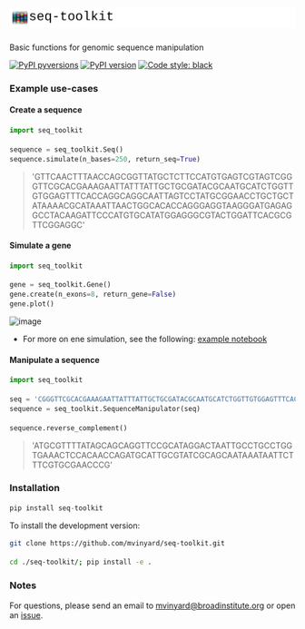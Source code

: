 # ![seq-toolkit.logo](/docs/images/seq.toolkit.logo.svg)

Basic functions for genomic sequence manipulation

[![PyPI pyversions](https://img.shields.io/pypi/pyversions/seq-toolkit.svg)](https://pypi.python.org/pypi/seq-toolkit/)
[![PyPI version](https://badge.fury.io/py/seq-toolkit.svg)](https://badge.fury.io/py/seq-toolkit)
[![Code style: black](https://img.shields.io/badge/code%20style-black-000000.svg)](https://github.com/psf/black)

### Example use-cases

#### Create a sequence
```python
import seq_toolkit

sequence = seq_toolkit.Seq()
sequence.simulate(n_bases=250, return_seq=True)
```
>'GTTCAACTTTAACCAGCGGTTATGCTCTTCCATGTGAGTCGTAGTCGGGTTCGCACGAAAGAATTATTTATTGCTGCGATACGCAATGCATCTGGTTGTGGAGTTTCACCAGGCAGGCAATTAGTCCTATGCGGAACCTGCTGCTATAAAACGCATAAATTAACTGGCACACCAGGGAGGTAAGGGATGAGAGGCCTACAAGATTCCCATGTGCATATGGAGGGCGTACTGGATTCACGCGTTCGGAGGC'

#### Simulate a gene
```python
import seq_toolkit

gene = seq_toolkit.Gene()
gene.create(n_exons=8, return_gene=False)
gene.plot()
```
![image](https://user-images.githubusercontent.com/47393421/144492953-81b016b7-710e-414f-9e6c-b3576e2fc33c.png)

* For more on ene simulation, see the following: [example notebook](/docs/notebooks/01.GeneSimulation.ipynb)

#### Manipulate a sequence
```python
import seq_toolkit

seq = 'CGGGTTCGCACGAAAGAATTATTTATTGCTGCGATACGCAATGCATCTGGTTGTGGAGTTTCACCAGGCAGGCAATTAGTCCTATGCGGAACCTGCTGCTATAAAACGCAT'
sequence = seq_toolkit.SequenceManipulator(seq)

sequence.reverse_complement()
```
>'ATGCGTTTTATAGCAGCAGGTTCCGCATAGGACTAATTGCCTGCCTGGTGAAACTCCACAACCAGATGCATTGCGTATCGCAGCAATAAATAATTCTTTCGTGCGAACCCG'

### Installation

```python
pip install seq-toolkit
```

To install the development version:

```BASH
git clone https://github.com/mvinyard/seq-toolkit.git

cd ./seq-toolkit/; pip install -e .
```

### Notes
For questions, please send an email to [mvinyard@broadinstitute.org](mailto:mvinyard@broadinstitute.org) or open an [issue](https://github.com/mvinyard/seq-toolkit/issues). 
